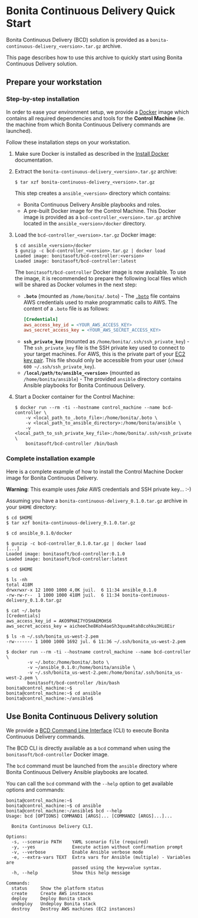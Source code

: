 # Bonita Continuous Delivery Quick Start

Bonita Continuous Delivery (BCD) solution is provided as a `bonita-continuous-delivery_<version>.tar.gz` archive.

This page describes how to use this archive to quickly start using Bonita Continuous Delivery solution.


## Prepare your workstation

### Step-by-step installation

In order to ease your environment setup, we provide a [Docker](https://docs.docker.com/) image which contains all required dependencies and tools for the **Control Machine** (ie. the machine from which Bonita Continuous Delivery commands are launched).

Follow these installation steps on your workstation.

1. Make sure Docker is installed as described in the [Install Docker](https://docs.docker.com/engine/installation/) documentation.

1. Extract the `bonita-continuous-delivery_<version>.tar.gz` archive:
    ```
    $ tar xzf bonita-continuous-delivery_<version>.tar.gz
    ```
    This step creates a `ansible_<version>` directory which contains:
    - Bonita Continuous Delivery Ansible playbooks and roles.
    - A pre-built Docker image for the Control Machine. This Docker image is provided as a `bcd-controller_<version>.tar.gz` archive located in the `ansible_<version>/docker` directory.

1. Load the `bcd-controller_<version>.tar.gz` Docker image:
    ```
    $ cd ansible_<version>/docker
    $ gunzip -c bcd-controller_<version>.tar.gz | docker load
    Loaded image: bonitasoft/bcd-controller:<version>
    Loaded image: bonitasoft/bcd-controller:latest
    ```
    The `bonitasoft/bcd-controller` Docker image is now available. To use the image, it is recommended to prepare the following local files which will be shared as Docker volumes in the next step:
    - **`.boto`** (mounted as `/home/bonita/.boto`) - The [`.boto`](https://boto.readthedocs.io/en/latest/boto_config_tut.html) file contains AWS credentials used to make programmatic calls to AWS. The content of a `.boto` file is as follows:
        ```ini
        [Credentials]
        aws_access_key_id = <YOUR_AWS_ACCESS_KEY>
        aws_secret_access_key = <YOUR_AWS_SECRET_ACCESS_KEY>
        ```
    - **`ssh_private_key`** (mounted as `/home/bonita/.ssh/ssh_private_key`) - The `ssh_private_key` file is the SSH private key used to connect to your target machines. For AWS, this is the private part of your [EC2 key pair](http://docs.aws.amazon.com/AWSEC2/latest/UserGuide/ec2-key-pairs.html). This file should only be accessible from your user (`chmod 600 ~/.ssh/ssh_private_key`).
    - **`/local/path/to/ansible_<version>`** (mounted as `/home/bonita/ansible`) - The provided `ansible` directory contains Ansible playbooks for Bonita Continuous Delivery.

1. Start a Docker container for the Control Machine:
    ```
    $ docker run --rm -ti --hostname control_machine --name bcd-controller \
        -v <local_path_to_.boto_file>:/home/bonita/.boto \
        -v <local_path_to_ansible_directory>:/home/bonita/ansible \
        -v <local_path_to_ssh_private_key_file>:/home/bonita/.ssh/<ssh_private_key> \
        bonitasoft/bcd-controller /bin/bash
    ```

### Complete installation example

Here is a complete example of how to install the Control Machine Docker image for Bonita Continuous Delivery.

**Warning**: This example uses *fake* AWS credentials and SSH private key... :-)

Assuming you have a `bonita-continuous-delivery_0.1.0.tar.gz` archive in your `$HOME` directory:

```
$ cd $HOME
$ tar xzf bonita-continuous-delivery_0.1.0.tar.gz

$ cd ansible_0.1.0/docker

$ gunzip -c bcd-controller_0.1.0.tar.gz | docker load
[...]
Loaded image: bonitasoft/bcd-controller:0.1.0
Loaded image: bonitasoft/bcd-controller:latest

$ cd $HOME

$ ls -nh
total 418M
drwxrwxr-x 12 1000 1000 4,0K juil.  6 11:34 ansible_0.1.0
-rw-rw-r--  1 1000 1000 418M juil.  6 11:34 bonita-continuous-delivery_0.1.0.tar.gz

$ cat ~/.boto
[Credentials]
aws_access_key_id = AKO9PHAI7YOSHAEMOHS6
aws_secret_access_key = aicheeChe8Koh4aeSh3quum4tah8cohku3Hi8Eir

$ ls -n ~/.ssh/bonita_us-west-2.pem
-rw------- 1 1000 1000 1692 jul. 6 11:36 ~/.ssh/bonita_us-west-2.pem

$ docker run --rm -ti --hostname control_machine --name bcd-controller \
        -v ~/.boto:/home/bonita/.boto \
        -v ~/ansible_0.1.0:/home/bonita/ansible \
        -v ~/.ssh/bonita_us-west-2.pem:/home/bonita/.ssh/bonita_us-west-2.pem \
        bonitasoft/bcd-controller /bin/bash
bonita@control_machine:~$
bonita@control_machine:~$ cd ansible
bonita@control_machine:~/ansible$
```


## Use Bonita Continuous Delivery solution

We provide a [BCD Command Line Interface](cli.md) (CLI) to execute Bonita Continuous Delivery commands.

The BCD CLI is directly available as a `bcd` command when using the `bonitasoft/bcd-controller` Docker image.

The `bcd` command must be launched from the `ansible` directory where Bonita Continuous Delivery Ansible playbooks are located.

You can call the `bcd` command with the `--help` option to get available options and commands:
```
bonita@control_machine:~$
bonita@control_machine:~$ cd ansible
bonita@control_machine:~/ansible$ bcd --help
Usage: bcd [OPTIONS] COMMAND1 [ARGS]... [COMMAND2 [ARGS]...]...

  Bonita Continuous Delivery CLI.

Options:
  -s, --scenario PATH    YAML scenario file (required)
  -y, --yes              Execute action without confirmation prompt
  -v, --verbose          Enable Ansible verbose mode
  -e, --extra-vars TEXT  Extra vars for Ansible (multiple) - Variables are
                         passed using the key=value syntax.
  -h, --help             Show this help message

Commands:
  status     Show the platform status
  create     Create AWS instances
  deploy     Deploy Bonita stack
  undeploy   Undeploy Bonita stack
  destroy    Destroy AWS machines (EC2 instances)
```
